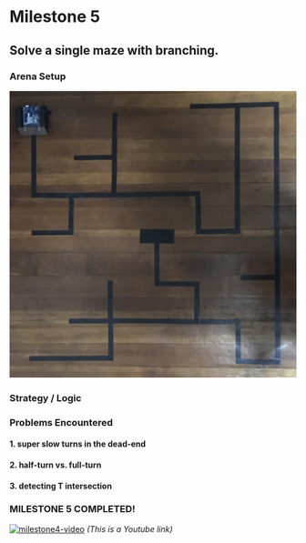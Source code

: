 
# Milestone 5
## Solve a single maze with branching.

### Arena Setup
![arena5](arena5.jpg)



### Strategy / Logic



### Problems Encountered

#### 1. super slow turns in the dead-end

#### 2. half-turn vs. full-turn

#### 3. detecting T intersection


  
### MILESTONE 5 COMPLETED!   
[![milestone4-video](http://img.youtube.com/vi/qSIA5p916dI/0.jpg)](https://www.youtube.com/watch?v=qSIA5p916dI)
*(This is a Youtube link)*  

